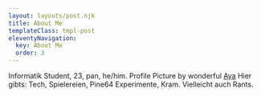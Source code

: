 ```yaml
---
layout: layouts/post.njk
title: About Me
templateClass: tmpl-post
eleventyNavigation:
  key: About Me
  order: 3
---
```


Informatik Student, 23, pan, he/him. Profile Picture by wonderful [Aya](https://twitter.com/SilverBiscuit_)
Hier gibts: Tech, Spielereien, Pine64 Experimente, Kram. Vielleicht auch Rants.
